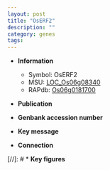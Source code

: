 ```yaml
---
layout: post
title: "OsERF2"
description: ""
category: genes
tags: 
---
```


* **Information**  
    + Symbol: OsERF2  
    + MSU: [LOC_Os06g08340](http://rice.uga.edu/cgi-bin/ORF_infopage.cgi?orf=LOC_Os06g08340)  
    + RAPdb: [Os06g0181700](http://rapdb.dna.affrc.go.jp/viewer/gbrowse_details/irgsp1?name=Os06g0181700)  

* **Publication**  

* **Genbank accession number**  

* **Key message**  

* **Connection**  

[//]: # * **Key figures**  


